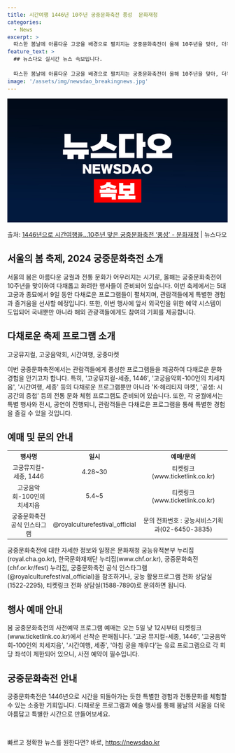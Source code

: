 ```yaml
---
title: 시간여행 1446년 10주년 궁중문화축전 풍성  문화재청
categories:
  - News
excerpt: >
  따스한 봄날에 아름다운 고궁을 배경으로 펼치지는 궁중문화축전이 올해 10주년을 맞아, 더욱 풍성한 프로그램으…
feature_text: >
  ## 뉴스다오 실시간 뉴스 속보입니다.

  따스한 봄날에 아름다운 고궁을 배경으로 펼치지는 궁중문화축전이 올해 10주년을 맞아, 더욱 풍성한 프로그램으…
image: '/assets/img/newsdao_breakingnews.jpg'
---
```


![뉴스다오 속보](/assets/img/newsdao_breakingnews.jpg)

<p>출처: <a href="https://newsdao.kr/3513" rel="dofollow">1446년으로 시간여행을…10주년 맞은 궁중문화축전 ‘풍성’ - 문화재청</a> | 뉴스다오</p>

<h2 data-ke-size="size26">서울의 봄 축제, 2024 궁중문화축전 소개</h2>

<p data-ke-size="size16">서울의 봄은 아름다운 궁궐과 전통 문화가 어우러지는 시기로, 올해는 궁중문화축전이 10주년을 맞이하여 다채롭고 화려한 행사들이 준비되어 있습니다. 이번 축제에서는 5대 고궁과 종묘에서 9일 동안 다채로운 프로그램들이 펼쳐지며, 관람객들에게 특별한 경험과 즐거움을 선사할 예정입니다. 또한, 이번 행사에 앞서 외국인을 위한 예약 시스템이 도입되어 국내뿐만 아니라 해외 관광객들에게도 참여의 기회를 제공합니다.</p>

<h2 data-ke-size="size24">다채로운 축제 프로그램 소개</h2>

<p data-ke-size="size16">고궁뮤지컬, 고궁음악회, 시간여행, 궁중마켓</p>

<p data-ke-size="size16">이번 궁중문화축전에서는 관람객들에게 풍성한 프로그램들을 제공하여 다채로운 문화 경험을 안기고자 합니다. 특히, '고궁뮤지컬-세종, 1446', '고궁음악회-100인의 치세지음', '시간여행, 세종' 등의 다채로운 프로그램뿐만 아니라 'K-헤리티지 마켓', '공생: 시공간의 중첩' 등의 전통 문화 체험 프로그램도 준비되어 있습니다. 또한, 각 궁궐에서는 특별 행사와 전시, 공연이 진행되니, 관람객들은 다채로운 프로그램을 통해 특별한 경험을 즐길 수 있을 것입니다.</p>

<h2 data-ke-size="size24">예매 및 문의 안내</h2>

<table>
<tbody>
<tr>
<td style="text-align: center; height: 17px;"><b>행사명</b></td>
<td style="text-align: center; height: 17px;"><b>일시</b></td>
<td style="text-align: center; height: 17px;"><b>예매/문의</b></td>
</tr>
<tr>
<td style="text-align: center; height: 17px;">고궁뮤지컬-세종, 1446</td>
<td style="text-align: center; height: 17px;">4.28~30</td>
<td style="text-align: center; height: 17px;">티켓링크(www.ticketlink.co.kr)</td>
</tr>
<tr>
<td style="text-align: center; height: 17px;">고궁음악회-100인의 치세지음</td>
<td style="text-align: center; height: 17px;">5.4~5</td>
<td style="text-align: center; height: 17px;">티켓링크(www.ticketlink.co.kr)</td>
</tr>
<tr>
<td style="text-align: center; height: 17px;">궁중문화축전 공식 인스타그램</td>
<td style="text-align: center; height: 17px;">@royalculturefestival_official</td>
<td style="text-align: center; height: 17px;">문의 전화번호 : 궁능서비스기획과(02-6450-3835)</td>
</tr>
</tbody>
</table>

<p data-ke-size="size16">궁중문화축전에 대한 자세한 정보와 일정은 문화재청 궁능유적본부 누리집(royal.cha.go.kr), 한국문화재재단 누리집(www.chf.or.kr), 궁중문화축전(chf.or.kr/fest) 누리집, 궁중문화축전 공식 인스타그램(@royalculturefestival_official)을 참조하거나, 궁능 활용프로그램 전화 상담실(1522-2295), 티켓링크 전화 상담실(1588-7890)로 문의하면 됩니다.</p>

<h2 data-ke-size="size24">행사 예매 안내</h2>

<p data-ke-size="size16">봄 궁중문화축전의 사전예약 프로그램 예매는 오는 5일 낮 12시부터 티켓링크(www.ticketlink.co.kr)에서 선착순 판매됩니다. '고궁 뮤지컬-세종, 1446', '고궁음악회-100인의 치세지음', '시간여행, 세종', '아침 궁을 깨우다'는 유료 프로그램으로 각 회당 좌석이 제한되어 있으니, 사전 예약이 필수입니다.</p>

<h2 data-ke-size="size24">궁중문화축전 안내</h2>

<p data-ke-size="size16">궁중문화축전은 1446년으로 시간을 되돌아가는 듯한 특별한 경험과 전통문화를 체험할 수 있는 소중한 기회입니다. 다채로운 프로그램과 예술 행사를 통해 봄날의 서울을 더욱 아름답고 특별한 시간으로 만들어보세요.</p>

<p data-ke-size="size16">&nbsp;</p> 

빠르고 정확한 뉴스를 원한다면? 바로, <a href="https://newsdao.kr" rel="dofollow">https://newsdao.kr</a>



